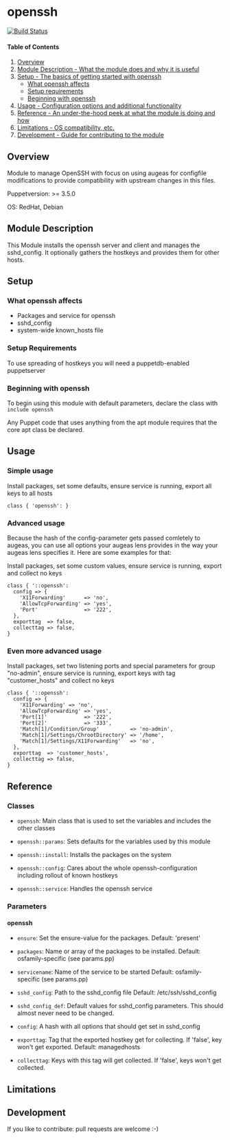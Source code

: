 # openssh
[![Build Status](https://travis-ci.org/fonk/fonk-openssh.svg?branch=master)](https://travis-ci.org/fonk/fonk-openssh)

#### Table of Contents

1. [Overview](#overview)
2. [Module Description - What the module does and why it is useful](#module-description)
3. [Setup - The basics of getting started with openssh](#setup)
    * [What openssh affects](#what-openssh-affects)
    * [Setup requirements](#setup-requirements)
    * [Beginning with openssh](#beginning-with-openssh)
4. [Usage - Configuration options and additional functionality](#usage)
5. [Reference - An under-the-hood peek at what the module is doing and how](#reference)
5. [Limitations - OS compatibility, etc.](#limitations)
6. [Development - Guide for contributing to the module](#development)

## Overview

Module to manage OpenSSH with focus on using augeas for configfile modifications
to provide compatibility with upstream changes in this files.

Puppetversion: >= 3.5.0

OS: RedHat, Debian

## Module Description

This Module installs the openssh server and client and manages the sshd\_config.
It optionally gathers the hostkeys and provides them for other hosts.

## Setup

### What openssh affects

* Packages and service for openssh
* sshd\_config
* system-wide known\_hosts file

### Setup Requirements

To use spreading of hostkeys you will need a puppetdb-enabled puppetserver

### Beginning with openssh

To begin using this module with default parameters, declare the class with
`include openssh`

Any Puppet code that uses anything from the apt module requires that the core
apt class be declared.

## Usage

### Simple usage
Install packages, set some defaults, ensure service is running, export all keys
to all hosts

    class { 'openssh': }

### Advanced usage
Because the hash of the config-parameter gets passed comletely to augeas, you
can use all options your augeas lens provides in the way your augeas lens
specifies it. Here are some examples for that:

Install packages, set some custom values, ensure service is running, export and
collect no keys

    class { '::openssh':
      config => {
        'X11Forwarding'      => 'no',
        'AllowTcpForwarding' => 'yes',
        'Port'               => '222',
      },
      exporttag  => false,
      collecttag => false,
    }

### Even more advanced usage
Install packages, set two listening ports and special parameters for group "no-admin", ensure service is running, export
keys with tag "customer\_hosts" and collect no keys

    class { '::openssh':
      config => {
        'X11Forwarding' => 'no',
        'AllowTcpForwarding' => 'yes',
        'Port[1]'            => '222',
        'Port[2]'            => '333',
        'Match[1]/Condition/Group'          => 'no-admin',
        'Match[1]/Settings/ChrootDirectory' => '/home',
        'Match[1]/Settings/X11Forwarding'   => 'no',
      },
      exporttag  => 'customer_hosts',
      collecttag => false,
    }

## Reference

### Classes

* `openssh`: Main class that is used to set the variables and includes the other classes

* `openssh::params`: Sets defaults for the variables used by this module

* `openssh::install`: Installs the packages on the system

* `openssh::config`: Cares about the whole openssh-configuration including rollout of known hostkeys

* `openssh::service`: Handles the openssh service

### Parameters

#### openssh
* `ensure`: Set the ensure-value for the packages.
  Default: 'present'

* `packages`: Name or array of the packages to be installed.
  Default: osfamily-specific (see params.pp)

* `servicename`: Name of the service to be started
  Default: osfamily-specific (see params.pp)

* `sshd_config`: Path to the sshd\_config file
  Default: /etc/ssh/sshd\_config

* `sshd_config_def`: Default values for sshd\_config parameters. This should almost never need to be changed.

* `config`: A hash with all options that should get set in sshd\_config

* `exporttag`: Tag that the exported hostkey get for collecting. If 'false', key won't get exported.
  Default: managedhosts

* `collecttag`: Keys with this tag will get collected. If 'false', keys won't get collected.

## Limitations

## Development

If you like to contribute: pull requests are welcome :-)

